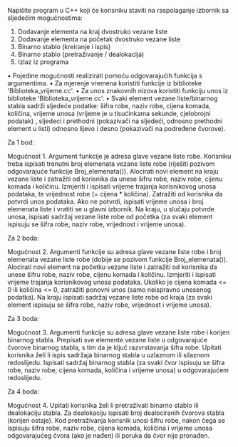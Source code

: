 Napišite program u C++ koji će korisniku staviti na raspolaganje izbornik sa sljedećim mogućnostima:

1. Dodavanje elementa na kraj dvostruko vezane liste
2. Dodavanje elementa na početak dvostruko vezane liste
3. Binarno stablo (kreiranje i ispis)
4. Binarno stablo (pretraživanje / dealokacija)
9. Izlaz iz programa

•	Pojedine mogućnosti realizirati pomoću odgovarajućih funkcija s argumentima.
•	Za mjerenje vremena  koristiti funkcije iz biblioteke 'Biblioteka_vrijeme.cc'.
•	Za unos znakovnih nizova koristiti funkciju unos iz biblioteke 'Biblioteka_vrijeme.cc'.
•	Svaki element vezane liste/binarnog stabla sadrži sljedeće podatke: šifra robe, naziv robe, cijena komada, količina, vrijeme unosa (vrijeme je u tisućinkama sekunde, cjelobrojni podatak) , sljedeci i prethodni (pokazivači na sljedeći, odnosno prethodni element u listi) odnosno lijevo i desno (pokazivači na podređene čvorove).
 
Za 1 bod:

Mogućnost 1. Argument funkcije je adresa glave vezane liste robe. Korisniku treba ispisati trenutni broj elemenata vezane liste robe (riješiti pozivom odgovarajuće funkcije Broj_elemenata()). Alocirati novi element na kraju vezane liste i zatražiti od korisnika da unese šifru robe, naziv robe, cijenu komada i količinu. Izmjeriti i ispisati vrijeme trajanja korisnikovog unosa podataka, te vrijednost robe (= cijena * količina). Zatražiti od korisnika da potvrdi unos podataka. Ako ne potvrdi, ispisati vrijeme unosa i broj elemenata liste i vratiti se u glavni izbornik. Na kraju, u slučaju potvrde unosa, ispisati sadržaj vezane liste robe od početka (za svaki element ispisuju se šifra robe, naziv robe, vrijednost i vrijeme unosa).

Za 2 boda: 

Mogućnost 2. Argumenti funkcije su adresa glave vezane liste robe i broj elemenata vezane liste robe (dobije se pozivom funkcije Broj_elemenata()). Alocirati novi element na početku vezane liste i zatražiti od korisnika da unese šifru robe, naziv robe, cijenu komada i količinu. Izmjeriti i ispisati vrijeme trajanja korisnikovog unosa podataka. Ukoliko je cijena komada <= 0 ili količina <= 0, zatražiti ponovni unos (samo neispravno unesenog podatka). Na kraju ispisati sadržaj vezane liste robe od kraja (za svaki element ispisuju se šifra robe, naziv robe, vrijednost i vrijeme unosa).

Za 3 boda: 

Mogućnost 3. Argumenti funkcije su adresa glave vezane liste robe i korijen binarnog stabla. Prepisati sve elemente vezane liste u odgovarajuće čvorove binarnog stabla, s tim da je ključ razvrstavanja šifra robe. Upitati korisnika želi li ispis sadržaja binarnog stabla u uzlaznom ili silaznom redoslijedu. Ispisati sadržaj binarnog stabla (za svaki čvor ispisuju se šifra robe, naziv robe, cijena komada, količina i vrijeme unosa) u odgovarajućem redoslijedu.
 
Za 4 boda:

Mogućnost 4. Upitati korisnika želi li pretraživati binarno stablo ili dealokaciju stabla. Za dealokaciju ispisati broj dealociranih čvorova stabla (korijen ostaje). Kod pretraživanja korisnik unosi šifru robe, nakon čega se ispisuju šifra robe, naziv robe, cijena komada, količina i vrijeme unosa odgovarajućeg čvora (ako je nađen) ili poruka da čvor nije pronađen.
